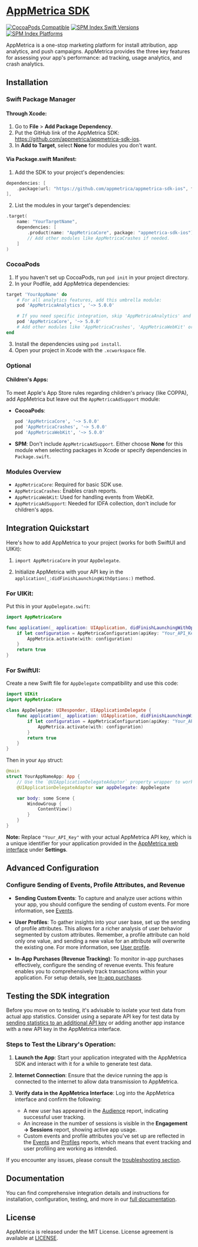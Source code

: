 # [AppMetrica SDK](https://appmetrica.io)

[![CocoaPods Compatible](https://img.shields.io/cocoapods/v/AppMetricaCore.svg?style=for-the-badge)](https://cocoapods.org/pods/AppMetricaCore)
[![SPM Index Swift Versions](https://img.shields.io/endpoint?url=https%3A%2F%2Fswiftpackageindex.com%2Fapi%2Fpackages%2Fappmetrica%2Fappmetrica-sdk-ios%2Fbadge%3Ftype%3Dswift-versions&style=for-the-badge)](https://swiftpackageindex.com/appmetrica/appmetrica-sdk-ios)
[![SPM Index Platforms](https://img.shields.io/endpoint?url=https%3A%2F%2Fswiftpackageindex.com%2Fapi%2Fpackages%2Fappmetrica%2Fappmetrica-sdk-ios%2Fbadge%3Ftype%3Dplatforms&style=for-the-badge)](https://swiftpackageindex.com/appmetrica/appmetrica-sdk-ios)

AppMetrica is a one-stop marketing platform for install attribution, app analytics, and push campaigns. AppMetrica provides the three key features for assessing your app's performance: ad tracking, usage analytics, and crash analytics.

## Installation

### Swift Package Manager

#### Through Xcode:

1. Go to **File** > **Add Package Dependency**.
2. Put the GitHub link of the AppMetrica SDK: https://github.com/appmetrica/appmetrica-sdk-ios.
3. In **Add to Target**, select **None** for modules you don't want.

#### Via Package.swift Manifest:

1. Add the SDK to your project's dependencies:

```swift
dependencies: [
    .package(url: "https://github.com/appmetrica/appmetrica-sdk-ios", from: "5.0.0")
],
```

2. List the modules in your target's dependencies:

```swift
.target(
    name: "YourTargetName",
    dependencies: [
        .product(name: "AppMetricaCore", package: "appmetrica-sdk-ios"),
        // Add other modules like AppMetricaCrashes if needed.
    ]
)
```

### CocoaPods

1. If you haven't set up CocoaPods, run `pod init` in your project directory.
2. In your Podfile, add AppMetrica dependencies:

```ruby
target 'YourAppName' do
    # For all analytics features, add this umbrella module:
    pod 'AppMetricaAnalytics', '~> 5.0.0'

    # If you need specific integration, skip 'AppMetricaAnalytics' and add specific modules:
    pod 'AppMetricaCore', '~> 5.0.0'
    # Add other modules like 'AppMetricaCrashes', 'AppMetricaWebKit' or 'AppMetricaAdSupport' if needed.
end
```

3. Install the dependencies using `pod install`.
4. Open your project in Xcode with the `.xcworkspace` file.

### Optional

#### Children's Apps:

To meet Apple's App Store rules regarding children's privacy (like COPPA), add AppMetrica but leave out the `AppMetricaAdSupport` module:

- **CocoaPods**:

  ```ruby
  pod 'AppMetricaCore', '~> 5.0.0'
  pod 'AppMetricaCrashes', '~> 5.0.0'
  pod 'AppMetricaWebKit', '~> 5.0.0'
  ```

- **SPM**: Don't include `AppMetricaAdSupport`. Either choose **None** for this module when selecting packages in Xcode or specify dependencies in `Package.swift`.

### Modules Overview

- `AppMetricaCore`: Required for basic SDK use.
- `AppMetricaCrashes`: Enables crash reports.
- `AppMetricaWebKit`: Used for handling events from WebKit.
- `AppMetricaAdSupport`: Needed for IDFA collection, don't include for children's apps.

## Integration Quickstart

Here's how to add AppMetrica to your project (works for both SwiftUI and UIKit):

1. `import AppMetricaCore` in your `AppDelegate`.

2. Initialize AppMetrica with your API key in the `application(_:didFinishLaunchingWithOptions:)` method.

### For UIKit:

Put this in your `AppDelegate.swift`:

```swift
import AppMetricaCore

func application(_ application: UIApplication, didFinishLaunchingWithOptions launchOptions: [UIApplication.LaunchOptionsKey: Any]? = nil) -> Bool {
    if let configuration = AppMetricaConfiguration(apiKey: "Your_API_Key") {
        AppMetrica.activate(with: configuration)
    }
    return true
}
```

### For SwiftUI:

Create a new Swift file for `AppDelegate` compatibility and use this code:

```swift
import UIKit
import AppMetricaCore

class AppDelegate: UIResponder, UIApplicationDelegate {
    func application(_ application: UIApplication, didFinishLaunchingWithOptions launchOptions: [UIApplication.LaunchOptionsKey: Any]? = nil) -> Bool {
        if let configuration = AppMetricaConfiguration(apiKey: "Your_API_Key") {
            AppMetrica.activate(with: configuration)
        }
        return true
    }
}
```

Then in your `App` struct:

```swift
@main
struct YourAppNameApp: App {
    // Use the `@UIApplicationDelegateAdaptor` property wrapper to work with AppDelegate and set up AppMetrica
    @UIApplicationDelegateAdaptor var appDelegate: AppDelegate

    var body: some Scene {
        WindowGroup {
            ContentView()
        }
    }
}
```

**Note:** Replace `"Your_API_Key"` with your actual AppMetrica API key, which is a unique identifier for your application provided in the [AppMetrica web interface](https://appmetrica.io/application/new) under **Settings**.

## Advanced Configuration

### Configure Sending of Events, Profile Attributes, and Revenue

- **Sending Custom Events**: To capture and analyze user actions within your app, you should configure the sending of custom events. For more information, see [Events](https://appmetrica.io/docs/en/data-collection/about-events).

- **User Profiles**: To gather insights into your user base, set up the sending of profile attributes. This allows for a richer analysis of user behavior segmented by custom attributes. Remember, a profile attribute can hold only one value, and sending a new value for an attribute will overwrite the existing one. For more information, see [User profile](https://appmetrica.io/docs/en/data-collection/about-profiles).

- **In-App Purchases (Revenue Tracking)**: To monitor in-app purchases effectively, configure the sending of revenue events. This feature enables you to comprehensively track transactions within your application. For setup details, see [In-app purchases](https://appmetrica.io/docs/en/data-collection/about-revenue).

## Testing the SDK integration

Before you move on to testing, it's advisable to isolate your test data from actual app statistics. Consider using a separate API key for test data by [sending statistics to an additional API key](https://appmetrica.io/docs/en/sdk/ios/analytics/ios-operations#reporter) or adding another app instance with a new API key in the AppMetrica interface.

### Steps to Test the Library's Operation:

1. **Launch the App**: Start your application integrated with the AppMetrica SDK and interact with it for a while to generate test data.

2. **Internet Connection**: Ensure that the device running the app is connected to the internet to allow data transmission to AppMetrica.

3. **Verify data in the AppMetrica Interface**: Log into the AppMetrica interface and confirm the following:
   - A new user has appeared in the [Audience](https://appmetrica.io/docs/en/mobile-reports/audience-report) report, indicating successful user tracking.
   - An increase in the number of sessions is visible in the **Engagement → Sessions** report, showing active app usage.
   - Custom events and profile attributes you've set up are reflected in the [Events](https://appmetrica.io/docs/en/mobile-reports/events-report) and [Profiles](https://appmetrica.io/docs/en/mobile-reports/profile-report) reports, which means that event tracking and user profiling are working as intended.

If you encounter any issues, please consult the [troubleshooting section](https://appmetrica.io/docs/en/sdk/ios/analytics/quick-start#step-4-test-the-library-operation).

## Documentation

You can find comprehensive integration details and instructions for installation, configuration, testing, and more in our [full documentation](https://appmetrica.io/docs/).

## License

AppMetrica is released under the MIT License.
License agreement is available at [LICENSE](LICENSE).
